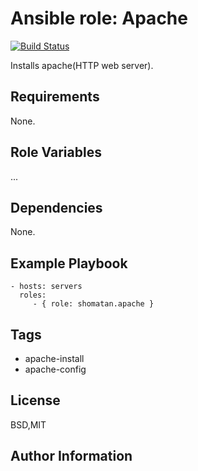 Ansible role: Apache
=========

[![Build Status](https://travis-ci.org/shomatan/ansible-apache.svg?branch=master)](https://travis-ci.org/shomatan/ansible-apache)

Installs apache(HTTP web server).

Requirements
------------

None.

Role Variables
--------------

...

Dependencies
------------

None.

Example Playbook
----------------

    - hosts: servers
      roles:
         - { role: shomatan.apache }

Tags
----

+ apache-install
+ apache-config

License
-------

BSD,MIT

Author Information
------------------
